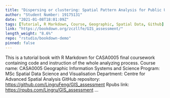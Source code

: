 ```yaml
---
title: "Dispersing or clustering: Spatial Pattern Analysis for Public Use and Taxi’s Rapid Charging Facilities in London, UK"
author: "Student Number: 19175131"
date: "2021-01-08T18:01:09Z"
tags: [Tutorial, R Markdown, Course, Geographic, Spatial Data, Github]
link: "https://bookdown.org/zczllfe/GIS_assessment/"
length_weight: "8.6%"
repo: "rstudio/bookdown-demo"
pinned: false
---
```


This is a tutorial book with R Markdown for CASA0005 final coursework containing code and instruction of the whole analyzing process. Course name: CASA0005 Geographic Information Systems and Science Program: MSc Spatial Data Science and Visualisation Department: Centre for Advanced Spatial Analysis GitHub repository: https://github.com/LingruFeng/GIS_assessment Rpubs link: https://rpubs.com/Lingru/GIS_assessment ...
